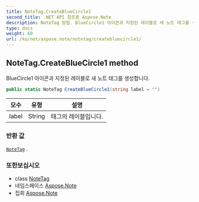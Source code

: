 ```yaml
---
title: NoteTag.CreateBlueCircle1
second_title: .NET API 참조용 Aspose.Note
description: NoteTag 방법. BlueCircle1 아이콘과 지정된 레이블로 새 노트 태그를 생성합니다.
type: docs
weight: 60
url: /ko/net/aspose.note/notetag/createbluecircle1/
---
```

## NoteTag.CreateBlueCircle1 method

BlueCircle1 아이콘과 지정된 레이블로 새 노트 태그를 생성합니다.

```csharp
public static NoteTag CreateBlueCircle1(string label = "")
```

| 모수 | 유형 | 설명 |
| --- | --- | --- |
| label | String | 태그의 레이블입니다. |

### 반환 값

[`NoteTag`](../) .

### 또한보십시오

* class [NoteTag](../)
* 네임스페이스 [Aspose.Note](../../notetag/)
* 집회 [Aspose.Note](../../../)


